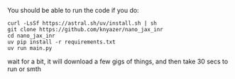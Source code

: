 You should be able to run the code if you do:
```
curl -LsSf https://astral.sh/uv/install.sh | sh
git clone https://github.com/knyazer/nano_jax_inr
cd nano_jax_inr
uv pip install -r requirements.txt
uv run main.py
```

wait for a bit, it will download a few gigs of things, and then take 30 secs to run or smth
